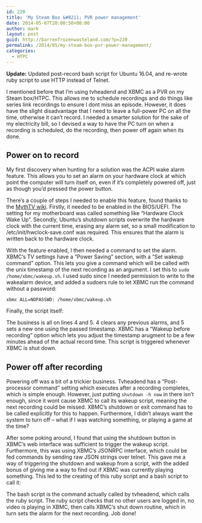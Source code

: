 ```yaml
---
id: 220
title: 'My Steam Box &#8211; PVR power management'
date: 2014-05-07T20:00:50+00:00
author: mark
layout: post
guid: http://barrenfrozenwasteland.com/?p=220
permalink: /2014/05/my-steam-box-pvr-power-management/
categories:
  - HTPC
---
```

**Update:** Updated post-record bash script for Ubuntu 16.04, and re-wrote ruby script to use HTTP instead of Telnet.

I mentioned before that I&#8217;m using tvheadend and XBMC as a PVR on my Steam box/HTPC. This allows me to schedule recordings and do things like series link recordings to ensure I dont miss an episode. However, it does have the slight disadvantage that I need to leave a full-power PC on all the time, otherwise it can&#8217;t record. I needed a smarter solution for the sake of my electricity bill, so I devised a way to have the PC turn on when a recording is scheduled, do the recording, then power off again when its done.

## Power on to record

My first discovery when hunting for a solution was the ACPI wake alarm feature. This allows you to set an alarm on your hardware clock at which point the computer will turn itself on, even if it&#8217;s completely powered off, just as though you&#8217;d pressed the power button.

There&#8217;s a couple of steps I needed to enable this feature, found thanks to the [MythTV wiki](http://www.mythtv.org/wiki/ACPI_Wakeup#Using_.2Fsys.2Fclass.2Frtc.2Frtc0.2Fwakealarm). Firstly, it needed to be enabled in the BIOS/UEFI. The setting for my motherboard was called something like &#8220;Hardware Clock Wake Up&#8221;. Secondly, Ubuntu&#8217;s shutdown scripts overwrite the hardware clock with the current time, erasing any alarm set, so a small modification to /etc/init/hwclock-save.conf was required. This ensures that the alarm is written back to the hardware clock.



With the feature enabled, I then needed a command to set the alarm. XBMC&#8217;s TV settings have a &#8220;Power Saving&#8221; section, with a &#8220;Set wakeup command&#8221; option. This lets you give a command which will be called with the unix timestamp of the next recording as an argument. I set this to `sudo /home/xbmc/wakeup.sh`. I used sudo since I needed permission to write to the wakealarm device, and added a sudoers rule to let XBMC run the command without a password:
  
`xbmc ALL=NOPASSWD: /home/xbmc/wakeup.sh`

Finally, the script itself:
  

  
The business is all on lines 4 and 5. 4 clears any previous alarms, and 5 sets a new one using the passed timestamp. XBMC has a &#8220;Wakeup before recording&#8221; option which lets you adjust the timestamp arugment to be a few minutes ahead of the actual record time. This script is triggered whenever XBMC is shut down. 

## Power off after recording

Powering off was a bit of a trickier business. Tvheadend has a &#8220;Post-processor command&#8221; setting which executes after a recording completes, which is simple enough. However, just putting `shutdown -h now` in there isn&#8217;t enough, since it wont cause XBMC to call its wakeup script, meaning the next recording could be missed. XBMC&#8217;s shutdown or exit command has to be called explicitly for this to happen. Furthermore, I didn&#8217;t always want the system to turn off &#8211; what if I was watching something, or playing a game at the time?

After some poking around, I found that using the shutdown button in XBMC&#8217;s web interface was sufficient to trigger the wakeup script. Furthermore, this was using XBMC&#8217;s JSONRPC interface, which could be fed commands by sending raw JSON strings over telnet. This gave me a way of triggering the shutdown and wakeup from a script, with the added bonus of giving me a way to find out if XBMC was currently playing something. This led to the creating of this ruby script and a bash script to call it:


  
The bash script is the command actually called by tvheadend, which calls the ruby script. The ruby script checks that no other users are logged in, no video is playing in XBMC, then calls XBMC&#8217;s shut down routine, which in turn sets the alarm for the next recording. Job done!